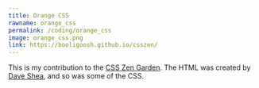 ```yaml
---
title: Orange CSS
rawname: orange_css
permalink: /coding/orange_css
image: orange_css.png
link: https://booligoosh.github.io/csszen/
---
```

This is my contribution to the [CSS Zen Garden][CSS Zen Garden]. The HTML was created by [Dave Shea][Dave Shea], and so was some of the CSS.

[CSS Zen Garden]: http://www.csszengarden.com/
[Dave Shea]: https://github.com/mezzoblue